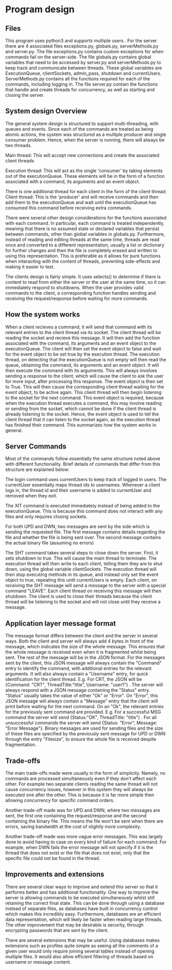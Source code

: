 
# Program design

## Files 
This program uses  python3  and  supports multiple users . For the server there are 4 associated files exceptions.py, globals.py, serverMethods.py and server.py. The file exceptions.py contains custom exceptions for when commands fail on the server-side. The file globals.py contains global variables that need to be accessed by server.py and serverMethods.py to keep track and communicate between threads. These global variables are ExecutionQueue, clientSockets, admin\_pass, shutdown and currentUsers. ServerMethods.py contains all the functions required for each of the commands, including logging in. The file server.py contain the functions that handle and create threads for concurrency, as well as starting and closing the server.

## System design Overview 

The general system design is structured to support multi-threading, with queues and events. Since each of the commands are treated as being atomic actions, the system was structured as a multiple producer and single consumer problem. Hence, when the server is running, there will always be two threads. 

Main thread:  This will accept new connections and create the associated client threads

Execution thread:  This will act as the single 'consumer' by taking elements out of the executionQueue. These elements will be in the form of a function associated with a command, its arguments and an event object.

There is one additional thread for each client in the form of the client thread: 
Client thread:  This is the 'producer' and will receive commands and then add them to the executionQueue and wait until the executionQueue has consumed this command before receiving extra commands. 

There were several other design considerations for the functions associated with each command. In particular, each command is treated independently, meaning that there is no assumed state or declared variables that persist between commands, other than global variables in globals.py. Furthermore, instead of reading and editing threads at the same time, threads are read once and converted to a different representation, usually a list or dictionary for further changes and then the file is completely erased and written to using this representation. This is preferable as it allows for pure functions when interacting with the content of threads, preventing side-effects and making it easier to test.

The clients design is fairly simple. It uses selects() to determine if there is content to read from either the server or the user at the same time, so it can immediately respond to shutdowns. When the user provides valid commands to the client, a corresponding function handles sending and receiving the request/response before waiting for more commands.

## How the system works 

When a client recieves a command, it will send that command with its relevant entries to the client thread via its socket. The client thread will be reading the socket and recieve this message. It will then add the function associated with the command, its arguments and an event object to the executionQueue. The client will then set the event object to false and wait for the event object to be set true by the execution thread. The execution thread, on detecting that the executionQueue is not empty will then read the queue, obtaining the command, its arguments and an event object. It will then execute the command with its arguments. This will always involves sending a response to the client, which will cause the client to ask the user for more input, after processing this response. The event object is then set to True. This will then cause the corresponding client thread waiting for the event object, to be active again. This client thread will then begin listening to the socket for the next command. This event object is required, because when the execution thread executes a command, this may involve reading or sending from the socket, which cannot be done if the client thread is already listening to the socket. Hence, the event object is used to tell the client thread that it can listen to the socket again, as the execution thread has finished their command. This summarizes how the system works in general.

## Server Commands

Most of the commands follow essentially the same structure noted above with different functionality. Brief details of commands that differ from this structure are explained below: 

The login command uses currentUsers to keep track of logged in users. The currentUser essentially maps thread ids to usernames. Whenever a client logs in, the thread id and their username is added to currentUser and removed when they exit. 

The XIT command is executed immediately instead of being added to the executionQueue. This is because this command does not interact with any files and only requires closing sockets. 

For both UPD and DWN, two messages are sent by the side which is sending the requested file. The first message contains details regarding the file and whether the file is being sent over. The second message contains the actual binary file (assuming no errors)

The SHT command takes several steps to close down the server. First, it sets shutdown to true. This will cause the main thread to terminate. The execution thread will then write to each client, telling them they are to shut down, using the global variable clientSockets. The execution thread will then stop executing methods in its queue, and instead only set the event object to true, repeating this until currentUsers is empty. Each client, on receiving the SHT message will send a message to the server with a special command "LEAVE". Each client thread on receiving this message will then shutdown. The client is used to close their threads because the client thread will be listening to the socket and will not close until they receive a message.

## Application layer message format 

The message format differs between the client and the server in several ways. Both the client and server will always add 4 bytes in front of the message, which indicates the size of the whole message. This ensures that the whole message is received even when it is fragmented whilst being sent. The rest of the message will be in the JSON format. For the messages sent by the client, this JSON message will always contain the "Command" entry to identify the command, with additional entries for the relevant arguments. It will also always contain a "Username" entry, for quick identification for the client thread. E.g. For CRT, the JSON will be {Command: "CRT", ThreadTitle:"title", Username: "user1"} . The server will always respond with a JSON message containing the "Status" entry. "Status" usually takes the value of either "Ok" or "Error". On "Error", this JSON message will always contain a "Message" entry that the client will print before waiting for the next command. On an "Ok", the relevant entries for the previously sent command are provided. E.g. For a successful MSG command the server will send {Status:"OK", ThreadTitle: "title"} . For all unsuccessful commands the server will send {Status: "Error", Message: "Error Message"}. Binary messages are used for sending files and the size of these files are specified by the previously sent message for UPD or DWN through the entry "Filesize", to ensure the whole file is received despite fragmentation.

## Trade-offs 

The main trade-offs made were usually in the form of simplicity. Namely, no commands are processed simultaneously even if they don't affect each other. For example two separate clients reading the same thread will not cause concurrency issues, however in this system they will always be executed one after the other. This is because it is far more simple then allowing concurrency for specific command orders. 

Another trade-off made was for UPD and DWN, where two messages are sent, the first one containing the request/response and the second containing the binary file. This means the file won't be sent when there are errors, saving bandwidth at the cost of slightly more complexity. 

Another trade-off made was more vague error messages. This was largely done to avoid having to case on every kind of failure for each command. For example, when DWN fails the error message will not specify if it is the thread that does not exist or the file that does not exist, only that the specific file could not be found in the thread. 

## Improvements and extensions 

There are several clear ways to improve and extend this server so that it performs better and has additional functionality. One way to improve the server is allowing commands to be executed simultaneously whilst still retaining the correct final state. This can be done through using a database instead of separate files, as databases have built in concurrency control which makes this incredibly easy. Furthermore, databases are an efficient data representation, which will likely be faster when reading large threads. The other improvement that may be desirable is security, through encrypting passwords that are sent by the client. 

There are several extensions that may be useful. Using databases makes extensions such as profiles quite simple as seeing all the comments of a given user would only require joining several tables instead of opening multiple files. It would also allow efficient filtering of threads based on username or message content.
